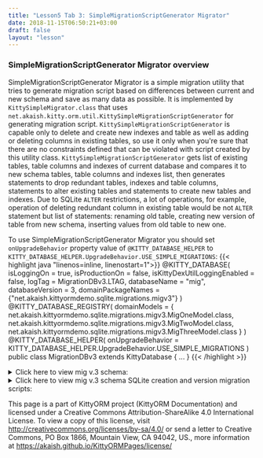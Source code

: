 ```yaml
---
title: "Lesson5 Tab 3: SimpleMigrationScriptGenerator Migrator"
date: 2018-11-15T06:50:21+03:00
draft: false
layout: "lesson"
---
```

### SimpleMigrationScriptGenerator Migrator overview
SimpleMigrationScriptGenerator Migrator is a simple migration utility that tries to generate migration script based on differences between current and new schema and save as many data as possible. It is implemented by `KittySimpleMigrator.class` that uses `net.akaish.kitty.orm.util.KittySimpleMigrationScriptGenerator` for generating migration script. `KittySimpleMigrationScriptGenerator` is capable only to delete and create new indexes and table as well as adding or deleting columns in existing tables, so use it only when you're sure that there are no constraints defined that can be violated with script created by this utility class. `KittySimpleMigrationScriptGenerator` gets list of existing tables, table columns and indexes of current database and compares it to new schema tables, table columns and indexes list, then generates statements to drop redundant tables, indexes and table columns, statements to alter existing tables and statements to create new tables and indexes. Due to SQLite `ALTER` restrictions, a lot of operations, for example, operation of deleting redundant column in existing table would be not `ALTER` statement but list of statements: renaming old table, creating new version of table from new schema, inserting values from old table to new one.

To use SimpleMigrationScriptGenerator Migrator you should set `onUpgradeBehavior` property value of `@KITTY_DATABASE_HELPER` to `KITTY_DATABASE_HELPER.UpgradeBehavior.USE_SIMPLE_MIGRATIONS`:
{{< highlight java "linenos=inline, linenostart=1">}}
@KITTY_DATABASE(
        isLoggingOn = true,
        isProductionOn = false,
        isKittyDexUtilLoggingEnabled = false,
        logTag = MigrationDBv3.LTAG,
        databaseName = "mig",
        databaseVersion = 3,
        domainPackageNames = {"net.akaish.kittyormdemo.sqlite.migrations.migv3"}
)
@KITTY_DATABASE_REGISTRY(
        domainModels = {
                net.akaish.kittyormdemo.sqlite.migrations.migv3.MigOneModel.class,
                net.akaish.kittyormdemo.sqlite.migrations.migv3.MigTwoModel.class,
                net.akaish.kittyormdemo.sqlite.migrations.migv3.MigThreeModel.class
        }
)
@KITTY_DATABASE_HELPER(
        onUpgradeBehavior = KITTY_DATABASE_HELPER.UpgradeBehavior.USE_SIMPLE_MIGRATIONS
)
public class MigrationDBv3 extends KittyDatabase {
    ...
}
{{< /highlight >}} 

<details> 
  <summary>Click here to view mig v.3 schema: </summary>
**Mig v.3**

**MigOneModel (mig_one)**

Java type | Name | SQLite name | Constraints
---|---|---|---
`Long` | id | id | PRIMARY KEY
`String` | creationDate | creation_date | NOT_NULL DEFAULT(CURRENT_DATE)
`Integer` | defaultInteger | default_integer | DEFAULT(228)

Index on `default_integer`.

**MigTwoModel (mig_two)**

Java type | Name | SQLite name | Constraints
---|---|---|---
`Long` | id | id | PRIMARY KEY
`Long` | migOneReference | mig_one_reference | FOREIGN KEY reference on mig_one.id
`Animals` | someAnimal | some_animal | -
`AnimalSounds` | someAnimalSound | some_animal_sound | -

**MigThreeModel (mig_three)**

Java type | Name | SQLite name | Constraints
---|---|---|---
`Long` | id | id | PRIMARY KEY
`String` | someValue | some_value | DEFAULT("Something random")

**v.2 -> v.3 diffs**

1. - column mig_one.current_timestamp
2. + column mig_two.someAnimalSound
3. + table mig_three
4. - tableIndex on mig_two (some_animal)

</details>

<details> 
  <summary>Click here to view mig v.3 schema SQLite creation and version migration scripts: </summary>
**Create schema script generated by KittyORM for database `mig` version `3`**
{{< highlight sql >}}
CREATE TABLE IF NOT EXISTS mig_three (id INTEGER NOT NULL PRIMARY KEY ASC, some_value TEXT NOT NULL DEFAULT 'Something random');

CREATE TABLE IF NOT EXISTS mig_one (id INTEGER NOT NULL PRIMARY KEY ASC, creation_date TEXT NOT NULL DEFAULT  CURRENT_DATE , default_integer INTEGER DEFAULT 228);

CREATE INDEX IF NOT EXISTS m1_di_index ON mig_one (default_integer);

CREATE TABLE IF NOT EXISTS mig_two (id INTEGER NOT NULL PRIMARY KEY ASC, mig_one_reference INTEGER REFERENCES mig_one (id) ON UPDATE CASCADE ON DELETE CASCADE, some_animal TEXT, some_animal_sound TEXT);
{{< /highlight >}} 
**Drop schema script generated by KittyORM for database `mig` version `3`**
{{< highlight sql >}}
DROP TABLE IF EXISTS mig_one;

DROP TABLE IF EXISTS mig_two;

DROP TABLE IF EXISTS mig_three;
{{< /highlight >}} 
**Migration script generated by KittyORM for database `mig` from version `2` to version `3` (SimpleMigrationScriptGenerator migrator)**
{{< highlight sql >}}
ALTER TABLE mig_one RENAME TO mig_one_t_old;

CREATE TABLE IF NOT EXISTS mig_one (id INTEGER NOT NULL PRIMARY KEY ASC, creation_date TEXT NOT NULL DEFAULT  CURRENT_DATE , default_integer INTEGER DEFAULT 228);

INSERT INTO mig_one (id, creation_date, default_integer) SELECT id, creation_date, default_integer FROM mig_one_t_old;

DROP TABLE IF EXISTS mig_one_t_old;

CREATE INDEX IF NOT EXISTS m1_di_index ON mig_one (default_integer);

ALTER TABLE mig_two ADD COLUMN some_animal_sound;

CREATE TABLE IF NOT EXISTS mig_three (id INTEGER NOT NULL PRIMARY KEY ASC, some_value TEXT NOT NULL DEFAULT 'Something random');

DROP INDEX IF EXISTS mig.m2_sa_index;
{{< /highlight >}} 
**Migration script generated by KittyORM for database `mig` from version `1` to version `3` (SimpleMigrationScriptGenerator migrator)**
{{< highlight sql >}}
ALTER TABLE mig_one RENAME TO mig_one_t_old;

CREATE TABLE IF NOT EXISTS mig_one (id INTEGER NOT NULL PRIMARY KEY ASC, creation_date TEXT NOT NULL DEFAULT  CURRENT_DATE , default_integer INTEGER DEFAULT 228);

INSERT INTO mig_one (id, creation_date) SELECT id, creation_date FROM mig_one_t_old;

DROP TABLE IF EXISTS mig_one_t_old;

CREATE INDEX IF NOT EXISTS m1_di_index ON mig_one (default_integer);

CREATE TABLE IF NOT EXISTS mig_two (id INTEGER NOT NULL PRIMARY KEY ASC, mig_one_reference INTEGER REFERENCES mig_one (id) ON UPDATE CASCADE ON DELETE CASCADE, some_animal TEXT, some_animal_sound TEXT);

CREATE TABLE IF NOT EXISTS mig_three (id INTEGER NOT NULL PRIMARY KEY ASC, some_value TEXT NOT NULL DEFAULT 'Something random');
{{< /highlight >}} 
</details>

This page is a part of KittyORM project (KittyORM Documentation) and licensed under a Creative Commons Attribution-ShareAlike 4.0 International License. To view a copy of this license, visit http://creativecommons.org/licenses/by-sa/4.0/ or send a letter to Creative Commons, PO Box 1866, Mountain View, CA 94042, US., more information at https://akaish.github.io/KittyORMPages/license/

